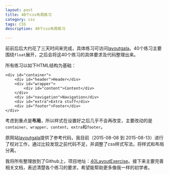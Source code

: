 ```yaml
---
layout: post
title: 40个css布局练习
category: css
tags: CSS
description: 40个css布局练习

---
```


前前后后大约花了三天时间来完成，具体练习可访问[layoutgala](http://blog.html.it/layoutgala/)。40个练习主要围绕`float`展开，之后会将这40个练习的具体要求及代码整理出来。

所有练习以如下HTML结构为基础：

	<div id="container">
		<div id="header">Header</div>
  		<div id="wrapper">
    		<div id="content">Content</div>
  		</div>
  		<div id="navigation">Navigation</div>
  		<div id="extra">Extra stuff</div>
  		<div id="footer">Footer</div>
	</div> 
	
考虑到重点是**布局**，所以样式在设置好之后几乎不会再改变，主要改动的是`container`、`wrapper`、`content`、`extra`和`footer`。

原网站[layoutgala](http://blog.html.it/layoutgala/)提供了参考代码，我目前（2015-08-08 到 2015-08-13）进行了校对工作，通过比较发现之前代码不足，并调整了css样式写法，将样式和布局分离。

我将所有整理放到了Github上，项目地址：[40LayoutExercise](https://github.com/byr-gdp/40LayoutExercise)。接下来主要完善相关文档，表述清楚各个练习的要求，希望能帮助更多像我一样的初学者。




